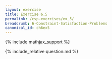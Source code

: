```yaml
---
layout: exercise
title: Exercise 6.5
permalink: /csp-exercises/ex_5/
breadcrumb: 6-Constraint-Satisfaction-Problems
canonical_id: ch6ex5
---
```


{% include mathjax_support %}

<div id="hiddden">{% include_relative question.md %}</div>